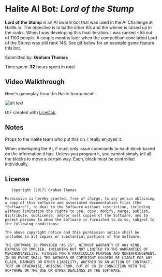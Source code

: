 # Halite AI Bot: *Lord of the Stump*

**Lord of the Stump** is an AI swarm bot that was used in the AI Challenge at Halite.io. The objective is to battle other AIs and the winner is raised up in the ranks. When I was developing this final iteration. I was ranked ~55 out of 1100 people. A couple months later when the competition concluded Lord of the Stump was still rank 145. See gif below for an example game feature this bot.

Submitted by: **Graham Thomas**

Time spent: **32** hours spent in total

## Video Walkthrough

Here's gameplay from the Halite tournament:

![alt text](https://github.com/GrahamMThomas/Halite-Bot/blob/master/demo.gif "Demo")

GIF created with [LiceCap](http://www.cockos.com/licecap/).

## Notes

Props to the Halite team who put this on. I really enjoyed it. 

When developing the AI, if must only issue commands to each block based on the information it has. Unless you program it, you cannot simply tell all the blocks to move a certain way. Each, block must be controlled individually. 

## License
```
   Copyright [2017] Graham Thomas

Permission is hereby granted, free of charge, to any person obtaining a copy of this software and associated documentation files (the "Software"), to deal in the Software without restriction, including without limitation the rights to use, copy, modify, merge, publish, distribute, sublicense, and/or sell copies of the Software, and to permit persons to whom the Software is furnished to do so, subject to the following conditions:

The above copyright notice and this permission notice shall be included in all copies or substantial portions of the Software.

THE SOFTWARE IS PROVIDED "AS IS", WITHOUT WARRANTY OF ANY KIND, EXPRESS OR IMPLIED, INCLUDING BUT NOT LIMITED TO THE WARRANTIES OF MERCHANTABILITY, FITNESS FOR A PARTICULAR PURPOSE AND NONINFRINGEMENT. IN NO EVENT SHALL THE AUTHORS OR COPYRIGHT HOLDERS BE LIABLE FOR ANY CLAIM, DAMAGES OR OTHER LIABILITY, WHETHER IN AN ACTION OF CONTRACT, TORT OR OTHERWISE, ARISING FROM, OUT OF OR IN CONNECTION WITH THE SOFTWARE OR THE USE OR OTHER DEALINGS IN THE SOFTWARE.
```
